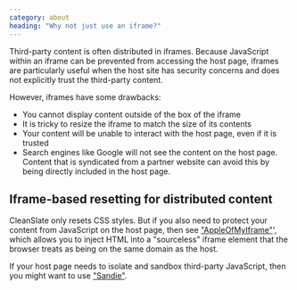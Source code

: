 ```yaml
---
category: about
heading: "Why not just use an iframe?"
---
```


Third-party content is often distributed in iframes. Because JavaScript within an iframe can be prevented from accessing the host page, iframes are particularly useful when the host site has security concerns and does not explicitly trust the third-party content.

However, iframes have some drawbacks:
* You cannot display content outside of the box of the iframe
* It is tricky to resize the iframe to match the size of its contents
* Your content will be unable to interact with the host page, even if it is trusted
* Search engines like Google will not see the content on the host page. Content that is syndicated from a partner website can avoid this by being directly included in the host page.

Iframe-based resetting for distributed content
----------------------------------------------

CleanSlate only resets CSS styles. But if you also need to protect your content from JavaScript on the host page, then see ["AppleOfMyIframe"](https://github.com/premasagar/appleofmyiframe)', which allows you to inject HTML into a "sourceless" iframe element that the browser treats as being on the same domain as the host.

If your host page needs to isolate and sandbox third-party JavaScript, then you might want to use ["Sandie"](https://github.com/premasagar/sandie).